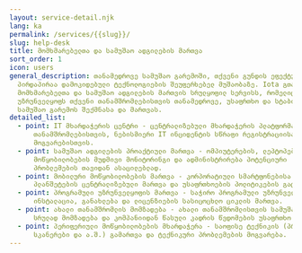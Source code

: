 ```yaml
---
layout: service-detail.njk
lang: ka
permalink: /services/{{slug}}/
slug: help-desk
title: მომხმარებელთა და სამუშაო ადგილების მართვა
sort_order: 1
icon: users
general_description: თანამედროვე სამუშაო გარემოში, თქვენი გუნდის ეფექტურობა
  პირდაპირაა დამოკიდებული ტექნოლოგიების შეუფერხებელ მუშაობაზე. Iota გთავაზობთ
  მომხმარებელთა და სამუშაო ადგილების მართვის სრულყოფილ სერვისს, რომელიც
  უზრუნველყოფს თქვენი თანამშრომლებისთვის თანამედროვე, უსაფრთხო და სტაბილური
  სამუშაო გარემოს შექმნასა და მართვას.
detailed_list:
  - point: IT მხარდაჭერის ცენტრი - ცენტრალიზებული მხარდაჭერის პლატფორმა თქვენი
      თანამშრომლებისთვის, ნებისმიერი IT ინციდენტის სწრაფი რეგისტრაციისა და
      მოგვარებისთვის.
  - point: სამუშაო ადგილების პროაქტიული მართვა - ომპიუტერების, ლეპტოპების და სხვა
      მოწყობილობების მუდმივი მონიტორინგი და ადმინისტრირება პოტენციური
      პრობლემების თავიდან ასაცილებლად.
  - point: მობილური მოწყობილობების მართვა - კორპორატიული სმარტფონებისა და
      პლანშეტების ცენტრალიზებული მართვა და უსაფრთხოების პოლიტიკების გატარება.
  - point: პროგრამული უზრუნველყოფის მართვა - საჭირო პროგრამული უზრუნველყოფის
      ინსტალაცია, განახლება და ლიცენზიების სასიცოცხლო ციკლის მართვა.
  - point: ახალი თანამშრომლის მომზადება - ახალი თანამშრომლისთვის სამუშაო გარემოს
      სრულად მომზადება და კომპანიიდან წასული კადრის წვდომების უსაფრთხო გაუქმება.
  - point: პერიფერიული მოწყობილობების მხარდაჭერა - საოფისე ტექნიკის (პრინტერები,
      სკანერები და ა.შ.) გამართვა და ტექნიკური პრობლემების მოგვარება.
---
```

